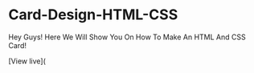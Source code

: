 # Card-Design-HTML-CSS
Hey Guys! Here We Will Show You On How To Make An HTML And CSS Card!

[View live](
